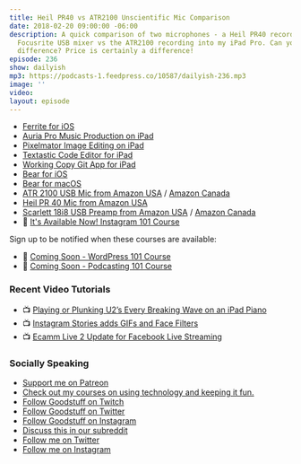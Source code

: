 ```yaml
---
title: Heil PR40 vs ATR2100 Unscientific Mic Comparison
date: 2018-02-20 09:00:00 -06:00
description: A quick comparison of two microphones - a Heil PR40 recorded into my
  Focusrite USB mixer vs the ATR2100 recording into my iPad Pro. Can you tell the
  difference? Price is certainly a difference!
episode: 236
show: dailyish
mp3: https://podcasts-1.feedpress.co/10587/dailyish-236.mp3
image: ''
video: 
layout: episode
---
```


* [Ferrite for iOS](https://itunes.apple.com/us/app/ferrite-recording-studio/id1018780185?mt=8&at=10l4Ki)
* [Auria Pro Music Production on iPad](https://itunes.apple.com/us/app/auria-pro-music-production/id1016291290?mt=8&at=10l4Ki)
* [Pixelmator Image Editing on iPad](https://itunes.apple.com/us/app/pixelmator/id924695435?mt=8&at=10l4Ki)
* [Textastic Code Editor for iPad](https://itunes.apple.com/us/app/textastic-code-editor-6/id1049254261?mt=8&at=10l4Ki)
* [Working Copy Git App for iPad](https://itunes.apple.com/us/app/working-copy/id896694807?mt=8&at=10l4Ki)
* [Bear for iOS](https://itunes.apple.com/us/app/bear/id1016366447?mt=8&at=10l4Ki)
* [Bear for macOS](https://geo.itunes.apple.com/us/app/bear/id1091189122?mt=12&at=10l4Ki)
* [ATR 2100 USB Mic from Amazon USA](http://amzn.to/2BESmWi) / [Amazon Canada](http://amzn.to/2EQ7NNt)
* [Heil PR 40 Mic from Amazon USA](http://amzn.to/2HvZwfT)
* [Scarlett 18i8 USB Preamp from Amazon USA](http://amzn.to/2HxOEhU) / [Amazon Canada](http://amzn.to/2HuanXI)
* 🌅 [It's Available Now! Instagram 101 Course](https://courses.chrisenns.com/instagram-101)

Sign up to be notified when these courses are available:

* 📝 [Coming Soon - WordPress 101 Course](https://courses.chrisenns.com/wordpress-101)
* 🎤 [Coming Soon - Podcasting 101 Course](https://courses.chrisenns.com/podcasting-101)

### Recent Video Tutorials

* 📺 [Playing or Plunking U2’s Every Breaking Wave on an iPad Piano](https://www.youtube.com/watch?v=K_TMTh4Qoyo)
* 📺 [Instagram Stories adds GIFs and Face Filters](https://www.youtube.com/watch?v=c3dGlqozYk4)
* 📺 [Ecamm Live 2 Update for Facebook Live Streaming](https://www.youtube.com/watch?v=nDWEGmDowys)

### Socially Speaking

* [Support me on Patreon](https://www.patreon.com/ichris)
* [Check out my courses on using technology and keeping it fun.](https://courses.chrisenns.com)
* [Follow Goodstuff on Twitch](https://www.twitch.tv/goodstuff_fm)
* [Follow Goodstuff on Twitter](https://twitter.com/goodstufffm)
* [Follow Goodstuff on Instagram](https://www.instagram.com/goodstuff_fm/)
* [Discuss this in our subreddit](https://www.reddit.com/r/Goodstuff_fm/)
* [Follow me on Twitter](https://www.twitter.com/ichris)
* [Follow me on Instagram](https://www.instagram.com/ichrisv2/)
